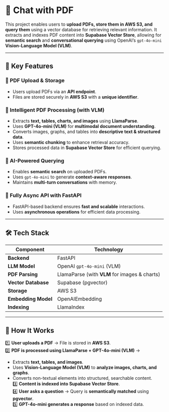 # 📄 Chat with PDF

This project enables users to **upload PDFs, store them in AWS S3, and query them** using a vector database for retrieving relevant information. It extracts and indexes PDF content into **Supabase Vector Store**, allowing for **semantic search** and **conversational querying** using OpenAI’s `gpt-4o-mini` **Vision-Language Model (VLM)**.

---

## 🚀 **Key Features**  

### 📂 PDF Upload & Storage  
- Users upload PDFs via an **API endpoint**.  
- Files are stored securely in **AWS S3** with a **unique identifier**.  

### 🧠 Intelligent PDF Processing (with **VLM**)  
- Extracts **text, tables, charts, and images** using **LlamaParse**.  
- Uses **GPT-4o-mini (VLM)** for **multimodal document understanding**.  
- Converts images, graphs, and tables into **descriptive text & structured data**.  
- Uses **semantic chunking** to enhance retrieval accuracy.  
- Stores processed data in **Supabase Vector Store** for efficient querying.  

### 🔎 AI-Powered Querying  
- Enables **semantic search** on uploaded PDFs.  
- Uses `gpt-4o-mini` to generate **context-aware responses**.  
- Maintains **multi-turn conversations** with memory.  

### 🔄 Fully Async API with FastAPI  
- FastAPI-based backend ensures **fast and scalable** interactions.  
- Uses **asynchronous operations** for efficient data processing.  

---

## 🛠 **Tech Stack**  

| Component         | Technology |
|------------------|------------|
| **Backend**       | FastAPI  |
| **LLM Model**     | OpenAI `gpt-4o-mini` (VLM) |
| **PDF Parsing**   | LlamaParse (with **VLM** for images & charts) |
| **Vector Database** | Supabase (pgvector) |
| **Storage**       | AWS S3 |
| **Embedding Model** | OpenAIEmbedding |
| **Indexing**      | LlamaIndex |

---

## 📖 **How It Works**  

1️⃣ **User uploads a PDF** → File is stored in **AWS S3**.  
2️⃣ **PDF is processed using LlamaParse + GPT-4o-mini (VLM)** →  
   - Extracts **text, tables, and images**.  
   - Uses **Vision-Language Model (VLM)** to **analyze images, charts, and graphs**.  
   - Converts non-textual elements into structured, searchable content.  
3️⃣ **Content is indexed into Supabase Vector Store**.  
4️⃣ **User asks a question** → Query is **semantically matched** using **pgvector**.  
5️⃣ **GPT-4o-mini generates a response** based on indexed data. 

